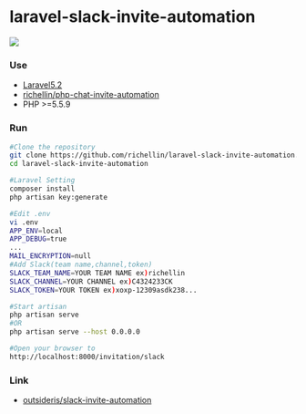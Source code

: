 # laravel-slack-invite-automation

![](https://raw.github.com/richellin/laravel-slack-invite-automation/master/screenshots/screenshot_1.png)

### Use
+ [Laravel5.2](https://laravel.com/docs/5.2)
+ [richellin/php-chat-invite-automation](https://github.com/richellin/php-chat-invite-automation)
+ PHP >=5.5.9

### Run
```sh
#Clone the repository
git clone https://github.com/richellin/laravel-slack-invite-automation.git
cd laravel-slack-invite-automation

#Laravel Setting
composer install
php artisan key:generate

#Edit .env
vi .env
APP_ENV=local
APP_DEBUG=true
...
MAIL_ENCRYPTION=null
#Add Slack(team name,channel,token)
SLACK_TEAM_NAME=YOUR TEAM NAME ex)richellin
SLACK_CHANNEL=YOUR CHANNEL ex)C4324233CK
SLACK_TOKEN=YOUR TOKEN ex)xoxp-12309asdk238...

#Start artisan
php artisan serve 
#OR
php artisan serve --host 0.0.0.0

#Open your browser to 
http://localhost:8000/invitation/slack
```

### Link
+ [outsideris/slack-invite-automation](https://github.com/outsideris/slack-invite-automation)